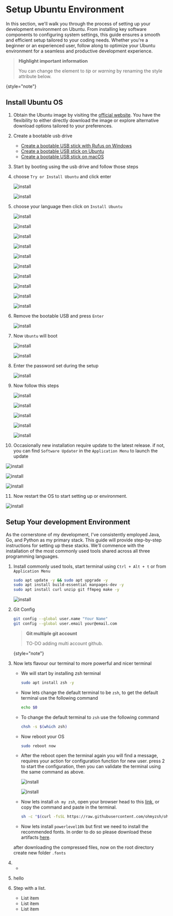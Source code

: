 # Setup Ubuntu Environment

In this section, we'll walk you through the process of setting up your development environment on Ubuntu. 
From installing key software components to configuring system settings, 
this guide ensures a smooth and efficient setup tailored to your coding needs. 
Whether you're a beginner or an experienced user, 
follow along to optimize your Ubuntu environment for a seamless and productive development experience.

> **Highlight important information**
>
> You can change the element to *tip* or *warning* by renaming the style attribute below.
>
{style="note"}

## Install Ubuntu OS

1. Obtain the Ubuntu image by visiting the [official website](https://ubuntu.com/download/desktop). 
You have the flexibility to either directly download the image or explore alternative download options tailored to your preferences.

2. Create a bootable usb drive 
   * [Create a bootable USB stick with Rufus on Windows](https://ubuntu.com/tutorials/create-a-usb-stick-on-windows)
   * [Create a bootable USB stick on Ubuntu](https://ubuntu.com/tutorials/create-a-usb-stick-on-ubuntu)
   * [Create a bootable USB stick on macOS](https://ubuntu.com/tutorials/create-a-usb-stick-on-macos)

3. Start by booting using the usb drive and follow those steps
   
4. choose `Try or Install Ubuntu` and click enter

   ![install](install_001.webp)

   ![install](install_002.webp)

5. choose your language then click on `Install Ubuntu`     

   ![install](install_003.webp)

   ![install](install_004.webp)

   ![install](install_005.webp)
   
   ![install](install_006.webp)
   
   ![install](install_007.webp)

   ![install](install_008.webp)

   ![install](install_009.webp)

   ![install](install_010.webp)

   ![install](install_011.webp)

   ![install](install_012.webp)

6. Remove the bootable USB and press `Enter`

   ![install](install_013.webp)

7. Now `Ubuntu` will boot

   ![install](install_014.webp)

   ![install](install_015.webp)

8. Enter the password set during the setup

   ![install](install_016.webp)

9. Now follow this steps 

   ![install](install_017.webp)

   ![install](install_018.webp)

   ![install](install_019.webp)

   ![install](install_020.webp)

   ![install](install_021.webp)

10. Occasionally new installation require update to the latest release. 
if not, you can find `Software Updater` in the `Application Menu` to launch the update

   ![install](install_022.webp)

   ![install](install_023.webp)

   ![install](install_024.webp)

11. Now restart the OS to start setting up or environment.

   ![install](install_025.webp)

## Setup Your development Environment 

As the cornerstone of my development, I've consistently employed Java, 
Go, and Python as my primary stack. 
This guide will provide step-by-step instructions for setting up these stacks. 
We'll commence with the installation of the most commonly used tools shared across all three programming languages.

1. Install commonly used tools, start terminal using `Ctrl + Alt + t` or from `Application Menu` 

   ```Bash
   sudo apt update -y && sudo apt upgrade -y
   sudo apt install build-essential manpages-dev -y 
   sudo apt install curl unzip git ffmpeg make -y
   ```
   
   ![install](tools_001.webp)

2. Git Config

   ```Bash
   git config --global user.name "Your Name"
   git config --global user.email your@email.com
   ```

   > **Git multiple git account**
   >
   > TO-DO adding multi account github.
   >
   {style="note"}

3. Now lets flavour our terminal to more powerful and nicer terminal

   - We will start by installing zsh terminal

     ```Bash
     sudo apt install zsh -y
     ```

   - Now lets change the default terminal to be `zsh`,
   to get the default terminal use the following command

     ```Bash
     echo $0
     ```
   
   - To change the default terminal to `zsh` use the following command

     ```Bash
     chsh -s $(which zsh)
     ```
   
   - Now reboot your OS

     ```Bash
     sudo reboot now
     ```

   - After the reboot open the terminal again you will find a message, 
   requires your action for configuration function for new user.
   press 2 to start the configuration, then you can validate the terminal using the same command as above.

     ![install](tools_005.webp)

     ![install](tools_006.webp)

   - Now lets install `oh my zsh`, open your browser head to this [link](https://ohmyz.sh/#install), 
   or copy the command and paste in the terminal.

     ```Bash
     sh -c "$(curl -fsSL https://raw.githubusercontent.com/ohmyzsh/ohmyzsh/master/tools/install.sh)"
     ```

   - Now lets install `powerlevel10k` but first we need to install the recommended fonts. 
   In order to do so please download these artifacts [here](https://github.com/ramezhanna/my-dev-env-setup/blob/2145324bcb9e1a8d99cc85f30f68c1b54cadeac5/powerline-fonts.tar.xz).
   
   after downloading the compressed files, now on the root directory create new folder `.fonts`

4. 
   - 
5. hello

3. Step with a list.
   - List item
   - List item
   - List item
